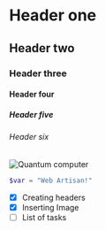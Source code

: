 # Header one
## Header two
### Header three
#### Header four
##### Header five
###### Header six
![Quantum computer](https://cdn.mos.cms.futurecdn.net/CBcmkyZ8v4tAc8PSDcEgvM-1200-80.jpg)

```php
$var = "Web Artisan!"
```
- [x] Creating headers
- [x] Inserting Image
- [ ] List of tasks 
